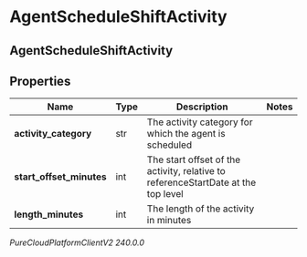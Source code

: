 # AgentScheduleShiftActivity

## AgentScheduleShiftActivity

## Properties

|Name | Type | Description | Notes|
|------------ | ------------- | ------------- | -------------|
| **activity_category** | str | The activity category for which the agent is scheduled | |
| **start_offset_minutes** | int | The start offset of the activity, relative to referenceStartDate at the top level | |
| **length_minutes** | int | The length of the activity in minutes | |



_PureCloudPlatformClientV2 240.0.0_
